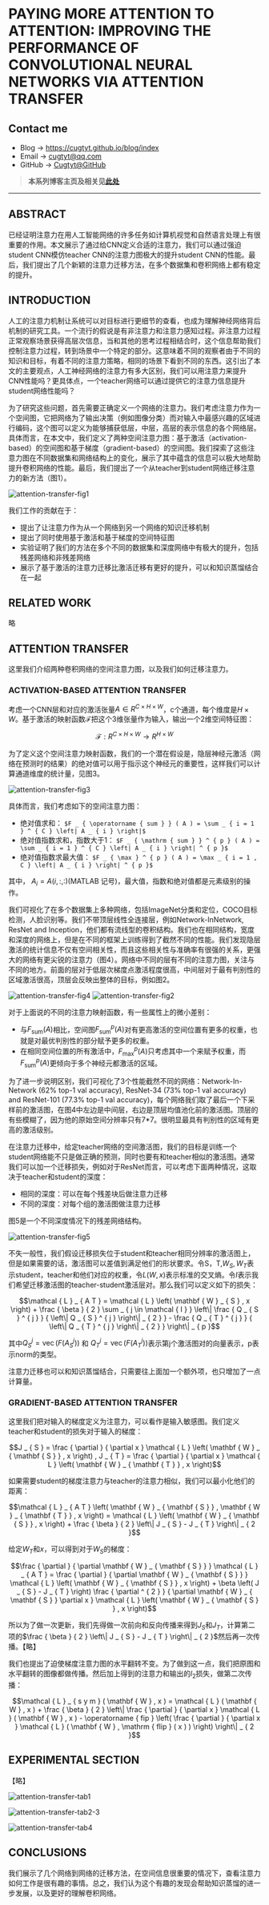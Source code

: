 # PAYING MORE ATTENTION TO ATTENTION: IMPROVING THE PERFORMANCE OF CONVOLUTIONAL NEURAL NETWORKS VIA ATTENTION TRANSFER

## Contact me

* Blog -> <https://cugtyt.github.io/blog/index>
* Email -> <cugtyt@qq.com>
* GitHub -> [Cugtyt@GitHub](https://github.com/Cugtyt)

> **本系列博客主页及相关见**[**此处**](https://cugtyt.github.io/blog/papers/index)

---

<head>
    <script src="https://cdn.mathjax.org/mathjax/latest/MathJax.js?config=TeX-AMS-MML_HTMLorMML" type="text/javascript"></script>
    <script type="text/x-mathjax-config">
        MathJax.Hub.Config({
            tex2jax: {
            skipTags: ['script', 'noscript', 'style', 'textarea', 'pre'],
            inlineMath: [['$','$']]
            }
        });
    </script>
</head>

## ABSTRACT

已经证明注意力在用人工智能网络的许多任务如计算机视觉和自然语言处理上有很重要的作用。本文展示了通过给CNN定义合适的注意力，我们可以通过强迫student CNN模仿teacher CNN的注意力图极大的提升student CNN的性能。最后，我们提出了几个新颖的注意力迁移方法，在多个数据集和卷积网络上都有稳定的提升。

## INTRODUCTION

人工的注意力机制让系统可以对目标进行更细节的查看，也成为理解神经网络背后机制的研究工具。一个流行的假说是有非注意力和注意力感知过程。非注意力过程正常观察场景获得高层次信息，当和其他的思考过程相结合时，这个信息帮助我们控制注意力过程，转到场景中一个特定的部分。这意味着不同的观察者由于不同的知识和目标，有着不同的注意力策略，相同的场景下看到不同的东西。这引出了本文的主要观点，人工神经网络的注意力有多大区别，我们可以用注意力来提升CNN性能吗？更具体点，一个teacher网络可以通过提供它的注意力信息提升student网络性能吗？

为了研究这些问题，首先需要正确定义一个网络的注意力。我们考虑注意力作为一个空间图，它把网络为了输出决策（例如图像分类）而对输入中最感兴趣的区域进行编码，这个图可以定义为能够捕获低层，中层，高层的表示信息的各个网络层。具体而言，在本文中，我们定义了两种空间注意力图：基于激活（activation-based）的空间图和基于梯度（gradient-based）的空间图。我们探索了这些注意力图在不同数据集和网络结构上的变化，展示了其中蕴含的信息可以极大地帮助提升卷积网络的性能。最后，我们提出了一个从teacher到student网络迁移注意力的新方法（图1）。

![attention-transfer-fig1](R/attention-transfer-fig1.png)

我们工作的贡献在于：

* 提出了让注意力作为从一个网络到另一个网络的知识迁移机制
* 提出了同时使用基于激活和基于梯度的空间特征图
* 实验证明了我们的方法在多个不同的数据集和深度网络中有极大的提升，包括残差网络和非残差网络
* 展示了基于激活的注意力迁移比激活迁移有更好的提升，可以和知识蒸馏结合在一起

## RELATED WORK

略

## ATTENTION TRANSFER

这里我们介绍两种卷积网络的空间注意力图，以及我们如何迁移注意力。

### ACTIVATION-BASED ATTENTION TRANSFER

考虑一个CNN层和对应的激活张量$A \in R ^ { C \times H \times W }$，c个通道，每个维度是$H \times W$。基于激活的映射函数$\mathcal { F }$把这个3维张量作为输入，输出一个2维空间特征图：

$$\mathcal { F } : R ^ { C \times H \times W } \rightarrow R ^ { H \times W }$$

为了定义这个空间注意力映射函数，我们的一个潜在假设是，隐层神经元激活（网络在预测时的结果）的绝对值可以用于指示这个神经元的重要性，这样我们可以计算通道维度的统计量，见图3。

![attention-transfer-fig3](R/attention-transfer-fig3.png)

具体而言，我们考虑如下的空间注意力图：

* 绝对值求和： `$F _ { \operatorname { sum } } ( A ) = \sum _ { i = 1 } ^ { C } \left| A _ { i } \right|$`
* 绝对值指数求和，指数大于1： `$F _ { \mathrm { sum } } ^ { p } ( A ) = \sum _ { i = 1 } ^ { C } \left| A _ { i } \right| ^ { p }$`
* 绝对值指数求最大值： `$F _ { \max } ^ { p } ( A ) = \max _ { i = 1 , C } \left| A _ { i } \right| ^ { p }$`

其中， $A _ { i } = A ( i , : , : )$(MATLAB 记号)，最大值，指数和绝对值都是元素级别的操作。

我们可视化了在多个数据集上多种网络，包括ImageNet分类和定位，COCO目标检测，人脸识别等。我们不带顶层线性全连接层，例如Network-InNetwork, ResNet and Inception，他们都有流线型的卷积结构。我们也在相同结构，宽度和深度的网络上，但是在不同的框架上训练得到了截然不同的性能。我们发现隐层激活的统计信息不仅有空间相关性，而且这些相关性与准确率有很强的关系，更强大的网络有更尖锐的注意力（图4）。网络中不同的层有不同的注意力图，关注与不同的地方。前面的层对于低层次梯度点激活程度很高，中间层对于最有判别性的区域激活很高，顶层会反映出整体的目标，例如图2。

![attention-transfer-fig4](R/attention-transfer-fig4.png)
![attention-transfer-fig2](R/attention-transfer-fig2.png)

对于上面说的不同的注意力映射函数，有一些属性上的微小差别：

* 与$F _ { \mathrm { sum } } ( A )$相比，空间图$F _ { \mathrm { sum } } ^ { p } ( A )$对有更高激活的空间位置有更多的权重，也就是对最优判别性的部分赋予更多的权重。
* 在相同空间位置的所有激活中，$F _ { \max } ^ { p } ( A )$只考虑其中一个来赋予权重，而$F _ { \mathrm { sum } } ^ { p } ( A )$更倾向于多个神经元都激活的区域。

为了进一步说明区别，我们可视化了3个性能截然不同的网络：Network-In-Network (62% top-1 val accuracy), ResNet-34 (73% top-1 val accuracy) and ResNet-101 (77.3% top-1 val accuracy)，每个网络我们取了最后一个下采样前的激活图，在图4中左边是中间层，右边是顶层均值池化前的激活图。顶层的有些模糊了，因为他的原始空间分辨率只有7*7。很明显最具有判别性的区域有更高的激活级别。

在注意力迁移中，给定teacher网络的空间激活图，我们的目标是训练一个student网络能不只是做正确的预测，同时也要有和teacher相似的激活图。通常我们可以加一个迁移损失，例如对于ResNet而言，可以考虑下面两种情况，这取决于teacher和student的深度：

* 相同的深度：可以在每个残差块后做注意力迁移
* 不同的深度：对每个组的激活图做注意力迁移

图5是一个不同深度情况下的残差网络结构。

![attention-transfer-fig5](R/attention-transfer-fig5.png)

不失一般性，我们假设迁移损失位于student和teacher相同分辨率的激活图上，但是如果需要的话，激活图可以差值到满足他们的形状要求。令S，T,$W_S, W_T$表示student，teacher和他们对应的权重，令$L(W, x)$表示标准的交叉熵。令$I$表示我们希望迁移激活图的teacher-student激活层对。那么我们可以定义如下的损失：

$$\mathcal { L } _ { A T } = \mathcal { L } \left( \mathbf { W } _ { S } , x \right) + \frac { \beta } { 2 } \sum _ { j \in \mathcal { I } } \left\| \frac { Q _ { S } ^ { j } } { \left\| Q _ { S } ^ { j } \right\| _ { 2 } } - \frac { Q _ { T } ^ { j } } { \left\| Q _ { T } ^ { j } \right\| _ { 2 } } \right\| _ { p }$$

其中$Q _ { S } ^ { j } = \operatorname { vec } \left( F \left( A _ { S } ^ { j } \right) \right)$ 和 $Q _ { T } ^ { j } = \operatorname { vec } \left( F \left( A _ { T } ^ { j } \right) \right)$表示第j个激活图对的向量表示，p表示norm的类型。

注意力迁移也可以和知识蒸馏结合，只需要往上面加一个额外项，也只增加了一点计算量。

### GRADIENT-BASED ATTENTION TRANSFER

这里我们把对输入的梯度定义为注意力，可以看作是输入敏感图。我们定义teacher和student的损失对于输入的梯度：

$$J _ { S } = \frac { \partial } { \partial x } \mathcal { L } \left( \mathbf { W } _ { \mathbf { S } } , x \right) , J _ { T } = \frac { \partial } { \partial x } \mathcal { L } \left( \mathbf { W } _ { \mathbf { T } } , x \right)$$

如果需要student的梯度注意力与teacher的注意力相似，我们可以最小化他们的距离：

$$\mathcal { L } _ { A T } \left( \mathbf { W } _ { \mathbf { S } } , \mathbf { W } _ { \mathbf { T } } , x \right) = \mathcal { L } \left( \mathbf { W } _ { \mathbf { S } } , x \right) + \frac { \beta } { 2 } \left\| J _ { S } - J _ { T } \right\| _ { 2 }$$

给定$W_T$和$x$，可以得到对于$W_S$的梯度：

$$\frac { \partial } { \partial \mathbf { W } _ { \mathbf { S } } } \mathcal { L } _ { A T } = \frac { \partial } { \partial \mathbf { W } _ { \mathbf { S } } } \mathcal { L } \left( \mathbf { W } _ { \mathbf { S } } , x \right) + \beta \left( J _ { S } - J _ { T } \right) \frac { \partial ^ { 2 } } { \partial \mathbf { W } _ { \mathbf { S } } \partial x } \mathcal { L } \left( \mathbf { W } _ { \mathbf { S } } , x \right)$$

所以为了做一次更新，我们先得做一次前向和反向传播来得到$J_S$和$J_T$，计算第二项的$\frac { \beta } { 2 } \left\| J _ { S } - J _ { T } \right\| _ { 2 }$然后再一次传播。【略】

我们也提出了迫使梯度注意力图的水平翻转不变。为了做到这一点，我们把原图和水平翻转的图像都做传播。然后加上得到的注意力和输出的$l_2$损失，做第二次传播：

$$\mathcal { L } _ { s y m } ( \mathbf { W } , x ) = \mathcal { L } ( \mathbf { W } , x ) + \frac { \beta } { 2 } \left\| \frac { \partial } { \partial x } \mathcal { L } ( \mathbf { W } , x ) - \operatorname { fip } \left( \frac { \partial } { \partial x } \mathcal { L } ( \mathbf { W } , \mathrm { flip } ( x ) ) \right) \right\| _ { 2 }$$

## EXPERIMENTAL SECTION

【略】

![attention-transfer-tab1](R/attention-transfer-tab1.png)

![attention-transfer-tab2-3](R/attention-transfer-tab2-3.png)

![attention-transfer-tab4](R/attention-transfer-tab4.png)

## CONCLUSIONS

我们展示了几个网络到网络的迁移方法，在空间信息很重要的情况下，查看注意力如何工作是很有趣的事情。总之，我们认为这个有趣的发现会帮助知识蒸馏的进一步发展，以及更好的理解卷积网络。